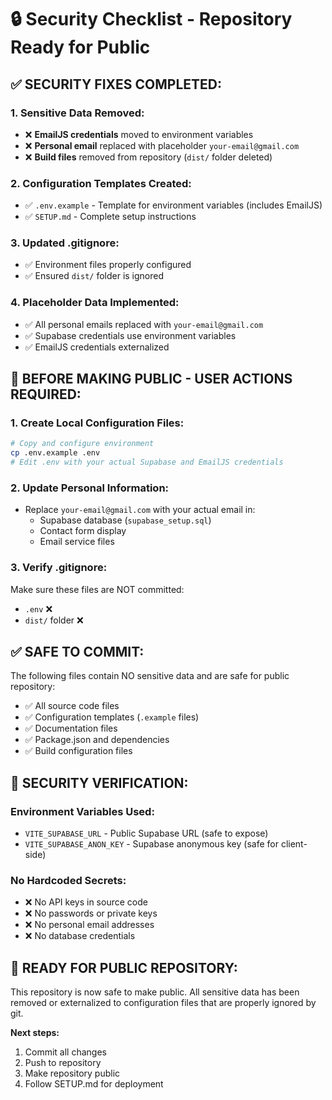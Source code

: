 # 🔒 Security Checklist - Repository Ready for Public

## ✅ **SECURITY FIXES COMPLETED:**

### 1. **Sensitive Data Removed:**
- ❌ **EmailJS credentials** moved to environment variables
- ❌ **Personal email** replaced with placeholder `your-email@gmail.com`
- ❌ **Build files** removed from repository (`dist/` folder deleted)

### 2. **Configuration Templates Created:**
- ✅ `.env.example` - Template for environment variables (includes EmailJS)
- ✅ `SETUP.md` - Complete setup instructions

### 3. **Updated .gitignore:**
- ✅ Environment files properly configured
- ✅ Ensured `dist/` folder is ignored

### 4. **Placeholder Data Implemented:**
- ✅ All personal emails replaced with `your-email@gmail.com`
- ✅ Supabase credentials use environment variables
- ✅ EmailJS credentials externalized

## 🚨 **BEFORE MAKING PUBLIC - USER ACTIONS REQUIRED:**

### 1. **Create Local Configuration Files:**
```bash
# Copy and configure environment
cp .env.example .env
# Edit .env with your actual Supabase and EmailJS credentials
```

### 2. **Update Personal Information:**
- Replace `your-email@gmail.com` with your actual email in:
  - Supabase database (`supabase_setup.sql`)
  - Contact form display
  - Email service files

### 3. **Verify .gitignore:**
Make sure these files are NOT committed:
- `.env` ❌
- `dist/` folder ❌

## ✅ **SAFE TO COMMIT:**

The following files contain NO sensitive data and are safe for public repository:
- ✅ All source code files
- ✅ Configuration templates (`.example` files)
- ✅ Documentation files
- ✅ Package.json and dependencies
- ✅ Build configuration files

## 🔐 **SECURITY VERIFICATION:**

### Environment Variables Used:
- `VITE_SUPABASE_URL` - Public Supabase URL (safe to expose)
- `VITE_SUPABASE_ANON_KEY` - Supabase anonymous key (safe for client-side)

### No Hardcoded Secrets:
- ❌ No API keys in source code
- ❌ No passwords or private keys
- ❌ No personal email addresses
- ❌ No database credentials

## 🚀 **READY FOR PUBLIC REPOSITORY:**

This repository is now safe to make public. All sensitive data has been removed or externalized to configuration files that are properly ignored by git.

**Next steps:**
1. Commit all changes
2. Push to repository
3. Make repository public
4. Follow SETUP.md for deployment
